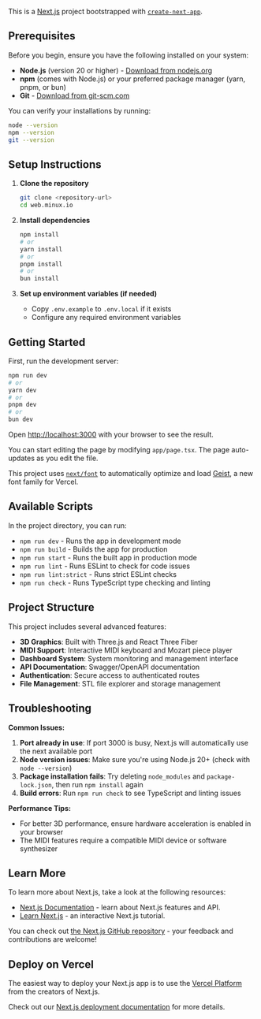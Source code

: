 This is a [Next.js](https://nextjs.org) project bootstrapped with [`create-next-app`](https://nextjs.org/docs/app/api-reference/cli/create-next-app).

## Prerequisites

Before you begin, ensure you have the following installed on your system:

- **Node.js** (version 20 or higher) - [Download from nodejs.org](https://nodejs.org/)
- **npm** (comes with Node.js) or your preferred package manager (yarn, pnpm, or bun)
- **Git** - [Download from git-scm.com](https://git-scm.com/)

You can verify your installations by running:
```bash
node --version
npm --version
git --version
```

## Setup Instructions

1. **Clone the repository**
   ```bash
   git clone <repository-url>
   cd web.minux.io
   ```

2. **Install dependencies**
   ```bash
   npm install
   # or
   yarn install
   # or
   pnpm install
   # or
   bun install
   ```

3. **Set up environment variables (if needed)**
   - Copy `.env.example` to `.env.local` if it exists
   - Configure any required environment variables

## Getting Started

First, run the development server:

```bash
npm run dev
# or
yarn dev
# or
pnpm dev
# or
bun dev
```

Open [http://localhost:3000](http://localhost:3000) with your browser to see the result.

You can start editing the page by modifying `app/page.tsx`. The page auto-updates as you edit the file.

This project uses [`next/font`](https://nextjs.org/docs/app/building-your-application/optimizing/fonts) to automatically optimize and load [Geist](https://vercel.com/font), a new font family for Vercel.

## Available Scripts

In the project directory, you can run:

- `npm run dev` - Runs the app in development mode
- `npm run build` - Builds the app for production
- `npm run start` - Runs the built app in production mode
- `npm run lint` - Runs ESLint to check for code issues
- `npm run lint:strict` - Runs strict ESLint checks
- `npm run check` - Runs TypeScript type checking and linting

## Project Structure

This project includes several advanced features:

- **3D Graphics**: Built with Three.js and React Three Fiber
- **MIDI Support**: Interactive MIDI keyboard and Mozart piece player
- **Dashboard System**: System monitoring and management interface
- **API Documentation**: Swagger/OpenAPI documentation
- **Authentication**: Secure access to authenticated routes
- **File Management**: STL file explorer and storage management

## Troubleshooting

**Common Issues:**

1. **Port already in use**: If port 3000 is busy, Next.js will automatically use the next available port
2. **Node version issues**: Make sure you're using Node.js 20+ (check with `node --version`)
3. **Package installation fails**: Try deleting `node_modules` and `package-lock.json`, then run `npm install` again
4. **Build errors**: Run `npm run check` to see TypeScript and linting issues

**Performance Tips:**
- For better 3D performance, ensure hardware acceleration is enabled in your browser
- The MIDI features require a compatible MIDI device or software synthesizer

## Learn More

To learn more about Next.js, take a look at the following resources:

- [Next.js Documentation](https://nextjs.org/docs) - learn about Next.js features and API.
- [Learn Next.js](https://nextjs.org/learn) - an interactive Next.js tutorial.

You can check out [the Next.js GitHub repository](https://github.com/vercel/next.js) - your feedback and contributions are welcome!

## Deploy on Vercel

The easiest way to deploy your Next.js app is to use the [Vercel Platform](https://vercel.com/new?utm_medium=default-template&filter=next.js&utm_source=create-next-app&utm_campaign=create-next-app-readme) from the creators of Next.js.

Check out our [Next.js deployment documentation](https://nextjs.org/docs/app/building-your-application/deploying) for more details.
